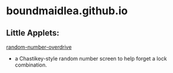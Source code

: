 # boundmaidlea.github.io

## Little Applets:

[random-number-overdrive](random-number-overdrive.html)
- a Chastikey-style random number screen to help forget a lock combination. 
